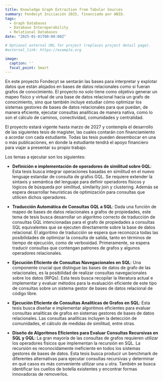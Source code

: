 ```yaml
---
title: Knowledge Graph Extraction from Tabular Sources
summary: Fondecyt Iniciación 2025, financiado por ANID.
tags:
  - Graph Databases
  - Database Interoperability
  - Relational Databases
date: "2025-01-01T00:00:00Z"

# Optional external URL for project (replaces project detail page).
#external_link: https://example.org

image:
  caption: ''
  focal_point: Smart
---
```


En este proyecto Fondecyt se sentarán las bases para interpretar y explotar datos que están alojados en bases de datos relacionales como si fueran grafos de conocimiento. El proyecto no solo tiene como objetivo generar un mapeo físico y virtual de una base de datos relacional hacia un grafo de conocimiento, sino que también incluye estudiar cómo optimizar los sistemas gestores de bases de datos relacionales para que puedan, de manera eficiente, ejecutar consultas analíticas de manera nativa, como lo son el cálculo de caminos, conectividad, comunidades y centralidad.

El proyecto estará vigente hasta marzo de 2027 y contempla el desarrollo de las siguientes tesis de magister, las cuales contarán con financiamiento a acordar con cada estudiante. Todas las tesis pueden desembocar en una o más publicaciones, en donde la estudiante tendrá el apoyo financiero para viajar a presentar su propio trabajo.

Los temas a ejecutar son los siguientes:

- **Definición e implementación de operadores de similitud sobre GQL**: Esta tesis busca integrar operaciones basadas en similitud en el nuevo lenguaje estandar de consulta de grafos GQL. Se requiere extender la sintaxis y semántica del lenguaje para definir operadores físicos y lógicos de búsqueda por similitud, similarity join y clustering. Además se espera desarrollar heurísticas de optimización para consultas que utilicen dichos operadores.

- **Traducción Automática de Consultas GQL a SQL**:  Dada una función de mapeo de bases de datos relacionales a grafos de propiedades, este tema de tesis busca desarrollar un algoritmo correcto de traducción de consultas GQL intencionadas para el grafo de propiedades a consultas SQL equivalentes que se ejecuten directamente sobre la base de datos relacional. El algoritmo de traducción se espera que reconozca todas las posibilidades de optimizar la consulta de salida, tanto en términos de tiempo de ejecución, como de verbosidad. Primeramente, se espera traducir consultas que contengan patrones de grafos y algunos operadores relacionales.

- **Ejecución Eficiente de Consultas Navegacionales en SQL**: Una componente crucial que distingue las bases de datos de grafo de las relacionales, es la posibilidad de realizar consultas navegacionales sobre los datos (RPQs). Esta tesis busca recopilar la literatura actual e implementar y evaluar métodos para la evaluación eficiente de este tipo de consultas sobre un sistema gestor de bases de datos relacional de código libre.

- **Ejecución Eficiente de Consultas Analíticas de Grafos en SQL**: Esta tesis busca diseñar e implementar algoritmos eficientes para evaluar consultas analíticas de grafos en sistemas gestores de bases de datos relacionales. Las consultas analíticas incluyen la detección de comunidades, el cálculo de medidas de similitud, entre otras.

- **Diseño de Algoritmos Eficientes para Evaluar Consultas Recursivas en SQL y GQL**: La gran mayoría de las consultas de grafos requieren utilizar los operadores físicos que implementan la recursión en SQL. La recursión es reconocidamente ineficiente en todos los sistemas gestores de bases de datos. Esta tesis busca producir un benchmark de diferentes alternativas para ejecutar consultas recursivas y determinar en qué casos es más conveniente utilizar una u otra. También se busca identificar los cuellos de botella existentes y encontrar formas innovadoras de removerlos.